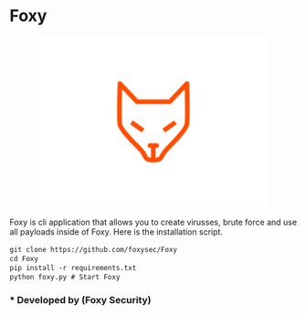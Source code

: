 # Foxy
<div>
  <p align="center">
    <img src="_assets/b_foxy.svg" width="400"> 
  </p>
</div>

Foxy is cli application that allows you to create virusses, brute force and use all payloads inside of Foxy. 
Here is the installation script.
```
git clone https://github.com/foxysec/Foxy
cd Foxy
pip install -r requirements.txt
python foxy.py # Start Foxy
```

### * **Developed by (Foxy Security)**
